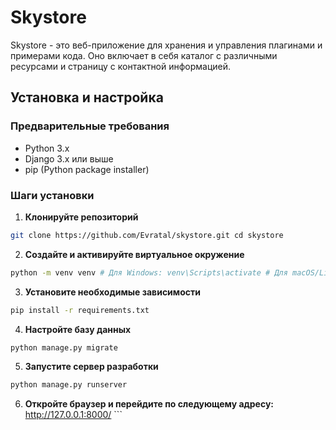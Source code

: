 # Skystore

Skystore - это веб-приложение для хранения и управления плагинами и примерами кода. Оно включает в себя каталог с различными ресурсами и страницу с контактной информацией.

## Установка и настройка

### Предварительные требования

- Python 3.x
- Django 3.x или выше
- pip (Python package installer)

### Шаги установки

1. **Клонируйте репозиторий**
```bash 
git clone https://github.com/Evratal/skystore.git cd skystore
```

2. **Создайте и активируйте виртуальное окружение**

```bash 
python -m venv venv # Для Windows: venv\Scripts\activate # Для macOS/Linux: source venv/bin/activate
```

3. **Установите необходимые зависимости**
```bash 
pip install -r requirements.txt
```
4. **Настройте базу данных**
```bash 
python manage.py migrate
```
5. **Запустите сервер разработки**
```bash 
python manage.py runserver
```
6. **Откройте браузер и перейдите по следующему адресу:**
http://127.0.0.1:8000/ ```